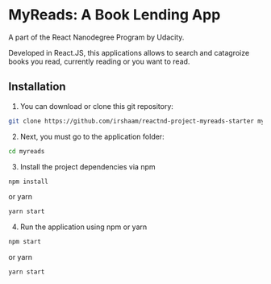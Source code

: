 # MyReads: A Book Lending App

A part of the React Nanodegree Program by Udacity. 

Developed in React.JS, this applications allows to search and catagroize books you read, currently reading or you want to read.


## Installation

1. You can download or clone this git repository:

```bash
git clone https://github.com/irshaam/reactnd-project-myreads-starter myreads
```

2. Next, you must go to the application folder:
```bash
cd myreads
```

3. Install the project dependencies via 
npm 
```bash
npm install
```
or yarn
```bash
yarn start
```

4. Run the application using npm or yarn
```bash
npm start
```
or yarn
```bash
yarn start
```